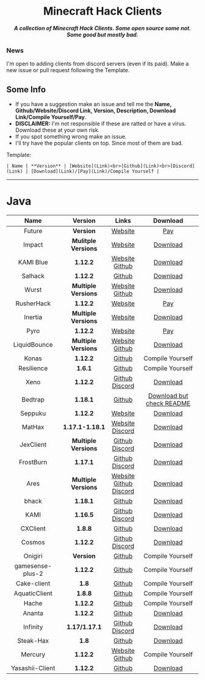 <div align="center">

Minecraft Hack Clients
===
***A collection of Minecraft Hack Clients. Some open source some not. Some good but mostly bad.***

</div>

### News
I'm open to adding clients from discord servers (even if its paid). Make a new issue or pull request following the Template.

## Some Info
* If you have a suggestion make an issue and tell me the **Name, Github/Website/Discord Link, Version, Description, Download Link/Compile Yourself/Pay**.
* **DISCLAIMER:** I'm not responsible if these are ratted or have a virus. Download these at your own risk.
* If you spot something wrong make an issue.
* I'll try have the popular clients on top. Since most of them are bad.

Template:

`| Name | **Version** | [Website](Link)<br>[Github](Link)<br>[Discord](Link) | [Download](Link)/[Pay](Link)/Compile Yourself |`

-------

# Java

| Name | Version | Links | Download |
| :------: | :-------: | :----: | :----------: |
| Future | **Version** | [Website](https://www.futureclient.net) | [Pay]()|
| Impact | **Mulitple Versions** | [Website](https://impactclient.net) | [Download](https://impactclient.net/#download) |
| KAMI Blue | **1.12.2** | [Website](https://kamiblue.org)<br>[Github](https://github.com/kami-blue/client) | [Download](https://kamiblue.org/download) |
| Salhack | **1.12.2** | [Github](https://github.com/ionar2/spidermod) | [Download](https://github.com/ionar2/spidermod/releases/tag/2.05) |
| Wurst | **Multiple Versions** | [Website](https://www.wurstclient.net)<br>[Github](https://github.com/Wurst-Imperium/Wurst7) | [Download](https://www.wurstclient.net/download/) |
| RusherHack | **1.12.2** | [Website](https://rusherhack.org) | [Pay](https://shop.rusherhack.org/45975011479/checkouts/b09bce420927380dc7d7cc1ba272fa85?channel=buy_button) |
| Inertia | **Multiple Versions** | [Website](https://inertiaclient.com) | [Download](https://inertiaclient.com/Download.php) |
| Pyro | **1.12.2** | [Website](https://pyroclient.com) | [Pay](https://pyroclient.com/register) |
| LiquidBounce | **Multiple Versions** | [Website](https://liquidbounce.net)<br>[Github](https://github.com/CCBlueX/LiquidBounce) | [Download](https://liquidbounce.net/download) |
| Konas | **1.12.2** | [Github](https://github.com/trapaholics/konas) | Compile Yourself |
| Resilience | **1.6.1** | [Github](https://github.com/MinecraftModdedClients/Resilience-Client-Source) | Compile Yourself |
| Xeno | **1.12.2** | [Github](https://github.com/XenoClientDevelopment/Xeno-Client)<br>[Discord](https://discord.gg/YPeVBdZMQA) | [Download](https://github.com/XenoClientDevelopment/Xeno-Client/releases/tag/1.2) |
| Bedtrap | **1.18.1** | [Github](https://github.com/PlutoSolutions/bedtrap-rip) | [Download but check README](https://github.com/PlutoSolutions/bedtrap-rip) |
| Seppuku | **1.12.2** | [Website](https://seppuku.pw) | [Download](https://github.com/seppukudevelopment/seppuku/releases) |
| MatHax | **1.17.1-1.18.1** | [Website](https://mathaxclient.xyz)<br>[Discord](https://mathaxclient.xyz/Discord) | [Download](https://mathaxclient.xyz/Download) |
| JexClient | **Multiple Versions** | [Github](https://github.com/DustinRepo/JexClient)<br>[Discord](https://discord.gg/BUcUGu6gfA) | [Download](https://github.com/DustinRepo/JexClient/releases/tag/0.6.0) |
| FrostBurn | **1.17.1** | [Github](https://github.com/evaan/FrostBurn)<br>[Discord](https://discord.gg/XkpYgpfHtc) | [Download](https://github.com/evaan/FrostBurn/releases) |
| Ares | **Multiple Versions** | [Website](https://aresclient.org)<br>[Github](https://github.com/AresClient/ares)<br>[Discord](https://discord.gg/GtBgknj) | [Download](https://aresclient.org/download) |
| bhack | **1.18.1** | [Github](https://github.com/453452hw/bhack) | [Download](https://github.com/453452hw/bhack/releases) |
| KAMI | **1.16.5** | [Github](https://github.com/zeroeightysix/KAMI)<br>[Discord](http://discord.gg/9hvwgeg) | [Download](https://github.com/zeroeightysix/KAMI/releases) |
| CXClient | **1.8.8** | [Github](https://github.com/pixelcmtd/CXClient) | [Download](https://github.com/pixelcmtd/CXClient/releases) |
| Cosmos | **1.12.2** | [Github](https://github.com/momentumdevelopment/cosmos)<br>[Discord](https://discord.gg/JK2Zz2CDpM) | [Download](https://github.com/momentumdevelopment/cosmos/releases) |
| Onigiri | **Version** | [Github](https://github.com/Nodoka4318/OnigiriClient) | Compile Yourself |
| gamesense-plus-2 | **1.12.2** | [Github](https://github.com/Droid-D3V/gamesense-plus-2) | Compile Yourself |
| Cake-client | **1.8** | [Github](https://github.com/GandelXIV/Cake-client) | Compile Yourself |
| AquaticClient | **1.8.8** | [Github](https://github.com/WomasL/AquaticClient) | Compile Yourself |
| Hache | **1.12.2** | [Github](https://github.com/halalfishcoding/Hache) | Compile Yourself |
| Ananta | **1.12.2** | [Github](https://github.com/RitomG69/Ananta) | [Download](https://github.com/RitomG69/Ananta/releases) |
| Infinity | **1.17/1.17.1** | [Github](https://github.com/SprayDown/Infinity)<br>[Discord](https://discord.gg/JT9eAsVVH4) | [Download](https://github.com/SprayDown/Infinity/releases) |
| Steak-Hax | **1.8** | [Github](https://github.com/TDC0471/Steak-Hax) | [Download](https://github.com/TDC0471/Steak-Hax/releases) |
| Mercury | **1.12.2** | [Website](https://minecraft-clients.github.io/)<br>[Github](https://github.com/minecraft-clients/Mercury-Client-BUILDABLE_SRC) | Compile Yourself |
| Yasashii-Client | **1.12.2** | [Github](https://github.com/TerrificTable/Yasashii-Rewrite) | [Download](https://github.com/TerrificTable/Yasashii-Rewrite/releases) |

